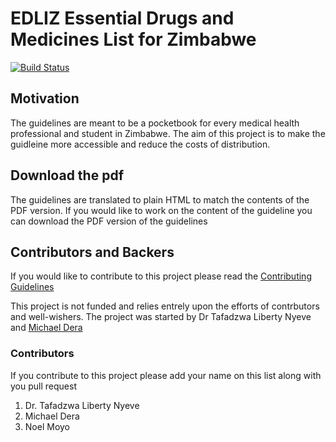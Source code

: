 # EDLIZ Essential Drugs and Medicines List  for Zimbabwe

[![Build Status](https://dev.azure.com/Devshopzw/EDLIZ/_apis/build/status/EDLIZ-CI?branchName=master)](https://dev.azure.com/Devshopzw/EDLIZ/_build/latest?definitionId=10?branchName=master)

## Motivation

The guidelines are meant to be a pocketbook for every medical health professional and student in Zimbabwe. The aim of this project is to make the guidleine more accessible and reduce the costs of distribution.

## Download the pdf

The guidelines are translated to plain HTML to match the contents of the PDF version. If you would like to work on the content of the guideline you can download the PDF version of the guidelines 

## Contributors and Backers

If you would like to contribute to this project please read the [Contributing Guidelines](https://github.com/michaeldera/edliz/blob/master/CONTRIBUTING.md)

This project is not funded and relies entrely upon the  efforts of contrbutors and well-wishers.
The project was started by Dr Tafadzwa Liberty Nyeve and  [Michael Dera](https://www.github.com/michaeldera)

### Contributors

If you contribute to this  project please add your name on this list along with you pull request

1. Dr. Tafadzwa Liberty Nyeve
1. Michael Dera
1. Noel Moyo
